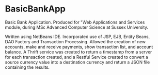 # BasicBankApp
Basic Bank Application. Produced for "Web Applications and Services module, during MSc Advanced Computer Science at Sussex University.

Written using NetBeans IDE. Incorporated use of JSP, EJB, Entity Beans, DAO Factory and Transaction Processing.
Allowed the creation of new accounts, make and receive payments, show transaction list, and account balance. A Thrift service was created to return a timestamp from a server for each transaction created, and a Restful Service created to convert a source currency value into a destination currency and return a JSON file containing the results.
